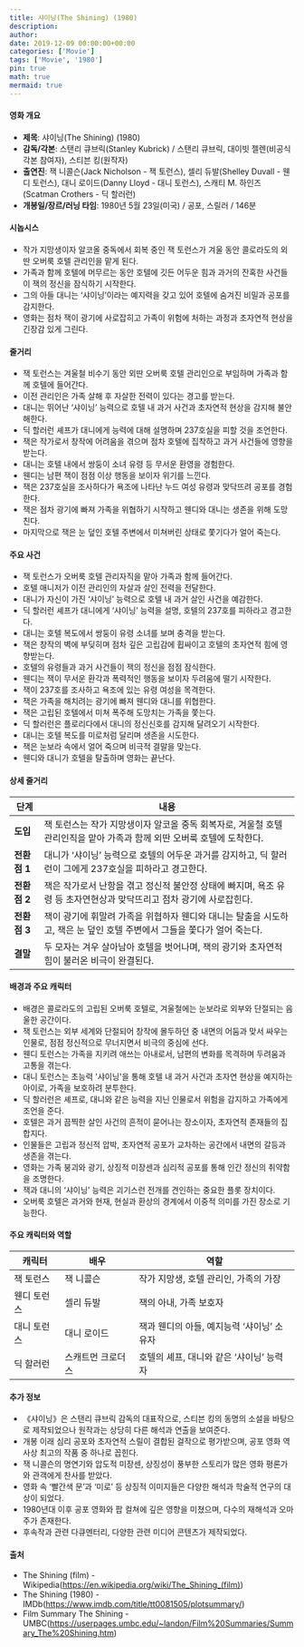 ```yaml
---
title: 샤이닝(The Shining) (1980)
description: 
author: 
date: 2019-12-09 00:00:00+00:00
categories: ['Movie']
tags: ['Movie', '1980']
pin: true
math: true
mermaid: true
---
```

#### 영화 개요

- **제목**: 샤이닝(The Shining) (1980)  
- **감독/각본**: 스탠리 큐브릭(Stanley Kubrick) / 스탠리 큐브릭, 대이빗 젤렌(비공식 각본 참여자), 스티븐 킹(원작자)  
- **출연진**: 잭 니콜슨(Jack Nicholson - 잭 토런스), 셀리 듀발(Shelley Duvall - 웬디 토런스), 대니 로이드(Danny Lloyd - 대니 토런스), 스캐티 M. 하인즈(Scatman Crothers - 딕 할러런)  
- **개봉일/장르/러닝 타임**: 1980년 5월 23일(미국) / 공포, 스릴러 / 146분  

#### 시놉시스

- 작가 지망생이자 알코올 중독에서 회복 중인 잭 토런스가 겨울 동안 콜로라도의 외딴 오버룩 호텔 관리인을 맡게 된다.  
- 가족과 함께 호텔에 머무르는 동안 호텔에 깃든 어두운 힘과 과거의 잔혹한 사건들이 잭의 정신을 잠식하기 시작한다.  
- 그의 아들 대니는 ‘샤이닝’이라는 예지력을 갖고 있어 호텔에 숨겨진 비밀과 공포를 감지한다.  
- 영화는 점차 잭이 광기에 사로잡히고 가족이 위험에 처하는 과정과 초자연적 현상을 긴장감 있게 그린다.  

#### 줄거리

- 잭 토런스는 겨울철 비수기 동안 외딴 오버룩 호텔 관리인으로 부임하며 가족과 함께 호텔에 들어간다.  
- 이전 관리인은 가족 살해 후 자살한 전력이 있다는 경고를 받는다.  
- 대니는 뛰어난 ‘샤이닝’ 능력으로 호텔 내 과거 사건과 초자연적 현상을 감지해 불안해한다.  
- 딕 할러런 셰프가 대니에게 능력에 대해 설명하며 237호실을 피할 것을 조언한다.  
- 잭은 작가로서 창작에 어려움을 겪으며 점차 호텔에 집착하고 과거 사건들에 영향을 받는다.  
- 대니는 호텔 내에서 쌍둥이 소녀 유령 등 무서운 환영을 경험한다.  
- 웬디는 남편 잭이 점점 이상 행동을 보이자 위기를 느낀다.  
- 잭은 237호실을 조사하다가 욕조에 나타난 누드 여성 유령과 맞닥뜨려 공포를 경험한다.  
- 잭은 점차 광기에 빠져 가족을 위협하기 시작하고 웬디와 대니는 생존을 위해 도망친다.  
- 마지막으로 잭은 눈 덮인 호텔 주변에서 미쳐버린 상태로 쫓기다가 얼어 죽는다.  

#### 주요 사건

- 잭 토런스가 오버룩 호텔 관리자직을 맡아 가족과 함께 들어간다.  
- 호텔 매니저가 이전 관리인의 자살과 살인 전력을 전달한다.  
- 대니가 자신이 가진 ‘샤이닝’ 능력으로 호텔 내 과거 살인 사건을 예감한다.  
- 딕 할러런 셰프가 대니에게 ‘샤이닝’ 능력을 설명, 호텔의 237호를 피하라고 경고한다.  
- 대니는 호텔 복도에서 쌍둥이 유령 소녀를 보며 충격을 받는다.  
- 잭은 창작의 벽에 부딪히며 점차 깊은 고립감에 휩싸이고 호텔의 초자연적 힘에 영향받는다.  
- 호텔의 유령들과 과거 사건들이 잭의 정신을 점점 잠식한다.  
- 웬디는 잭이 무서운 환각과 폭력적인 행동을 보이자 두려움에 떨기 시작한다.  
- 잭이 237호를 조사하고 욕조에 있는 유령 여성을 목격한다.  
- 잭은 가족을 해치려는 광기에 빠져 웬디와 대니를 위협한다.  
- 잭은 고립된 호텔에서 미쳐 폭주해 도망치는 가족을 쫓는다.  
- 딕 할러런은 플로리다에서 대니의 정신신호를 감지해 달려오기 시작한다.  
- 대니는 호텔 복도를 미로처럼 달리며 생존을 시도한다.  
- 잭은 눈보라 속에서 얼어 죽으며 비극적 결말을 맞는다.  
- 웬디와 대니가 호텔을 탈출하며 영화는 끝난다.  

#### 상세 줄거리

| **단계**  | **내용**                                                                                                                |
|-----------|-------------------------------------------------------------------------------------------------------------------------|
| **도입** | 잭 토런스는 작가 지망생이자 알코올 중독 회복자로, 겨울철 호텔 관리인직을 맡아 가족과 함께 외딴 오버룩 호텔에 도착한다.             |
| **전환점 1** | 대니가 ‘샤이닝’ 능력으로 호텔의 어두운 과거를 감지하고, 딕 할러런이 그에게 237호실을 피하라고 경고한다.                        |
| **전환점 2** | 잭은 작가로서 난항을 겪고 정신적 불안정 상태에 빠지며, 욕조 유령 등 초자연현상과 맞닥뜨리고 점차 광기에 사로잡힌다.               |
| **전환점 3** | 잭이 광기에 휘말려 가족을 위협하자 웬디와 대니는 탈출을 시도하고, 잭은 눈 덮인 호텔 주변에서 그들을 쫓다가 얼어 죽는다.             |
| **결말** | 두 모자는 겨우 살아남아 호텔을 벗어나며, 잭의 광기와 초자연적 힘이 불러온 비극이 완결된다.                                          |

#### 배경과 주요 캐릭터

- 배경은 콜로라도의 고립된 오버룩 호텔로, 겨울철에는 눈보라로 외부와 단절되는 음울한 공간이다.  
- 잭 토런스는 외부 세계와 단절되어 창작에 몰두하던 중 내면의 어둠과 맞서 싸우는 인물로, 점점 정신적으로 무너지면서 비극의 중심에 선다.  
- 웬디 토런스는 가족을 지키려 애쓰는 아내로서, 남편의 변화를 목격하며 두려움과 고통을 겪는다.  
- 대니 토런스는 초능력 '샤이닝'을 통해 호텔 내 과거 사건과 초자연 현상을 예지하는 아이로, 가족을 보호하려 분투한다.  
- 딕 할러런은 셰프로, 대니와 같은 능력을 지닌 인물로서 위험을 감지하고 가족에게 조언을 준다.  
- 호텔은 과거 끔찍한 살인 사건의 흔적이 묻어나는 장소이자, 초자연적 존재들의 집합지다.  
- 인물들은 고립과 정신적 압박, 초자연적 공포가 교차하는 공간에서 내면의 갈등과 생존을 겪는다.  
- 영화는 가족 붕괴와 광기, 상징적 미장센과 심리적 공포를 통해 인간 정신의 취약함을 조명한다.  
- 잭과 대니의 ‘샤이닝’ 능력은 괴기스런 전개를 견인하는 중요한 플롯 장치이다.  
- 오버룩 호텔은 과거와 현재, 현실과 환상의 경계에서 이중적 의미를 가진 장소로 기능한다.  

#### 주요 캐릭터와 역할

| **캐릭터**  | **배우**          | **역할**                             |
|-------------|-------------------|------------------------------------|
| 잭 토런스   | 잭 니콜슨        | 작가 지망생, 호텔 관리인, 가족의 가장         |
| 웬디 토런스 | 셀리 듀발        | 잭의 아내, 가족 보호자                     |
| 대니 토런스 | 대니 로이드      | 잭과 웬디의 아들, 예지능력 ‘샤이닝’ 소유자     |
| 딕 할러런   | 스캐트먼 크로더스 | 호텔의 셰프, 대니와 같은 ‘샤이닝’ 능력자      |

#### 추가 정보

- 《샤이닝》은 스탠리 큐브릭 감독의 대표작으로, 스티븐 킹의 동명의 소설을 바탕으로 제작되었으나 원작과는 상당히 다른 해석과 연출을 보여준다.  
- 개봉 이래 심리 공포와 초자연적 스릴이 결합된 걸작으로 평가받으며, 공포 영화 역사상 최고의 작품 중 하나로 꼽힌다.  
- 잭 니콜슨의 명연기와 압도적 미장센, 상징성이 풍부한 스토리가 많은 영화 평론가와 관객에게 찬사를 받았다.  
- 영화 속 ‘빨간색 문’과 ‘미로’ 등 상징적 이미지들은 다양한 해석과 학술적 연구의 대상이 되었다.  
- 1980년대 이후 공포 영화와 팝 컬쳐에 깊은 영향을 미쳤으며, 다수의 재해석과 오마주가 존재한다.  
- 후속작과 관련 다큐멘터리, 다양한 관련 미디어 콘텐츠가 제작되었다.  

#### 출처

- The Shining (film) - Wikipedia(https://en.wikipedia.org/wiki/The_Shining_(film))  
- The Shining (1980) - IMDb(https://www.imdb.com/title/tt0081505/plotsummary/)  
- Film Summary The Shining - UMBC(https://userpages.umbc.edu/~landon/Film%20Summaries/Summary_The%20Shining.htm)
